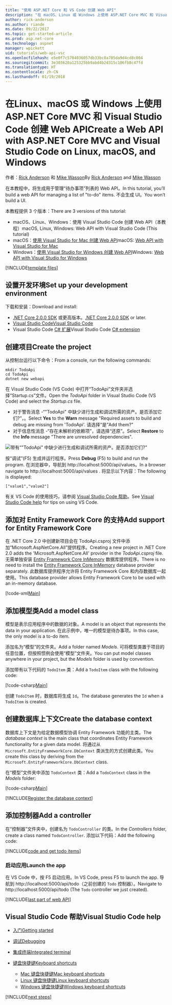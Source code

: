 ```yaml
---
title: "使用 ASP.NET Core 和 VS Code 创建 Web API"
description: "在 macOS、Linux 或 Windows 上使用 ASP.NET Core MVC 和 Visual Studio Code 构建 Web API"
author: rick-anderson
ms.author: riande
ms.date: 09/22/2017
ms.topic: get-started-article
ms.prod: asp.net-core
ms.technology: aspnet
manager: wpickett
uid: tutorials/web-api-vsc
ms.openlocfilehash: e5e0f7c5704036057db33bc8a705da9d4cd8c004
ms.sourcegitcommit: 3e303620a125325bb9abd4b2d315c106fb8c47fd
ms.translationtype: HT
ms.contentlocale: zh-CN
ms.lasthandoff: 01/19/2018
---
```

# <a name="create-a-web-api-with-aspnet-core-mvc-and-visual-studio-code-on-linux-macos-and-windows"></a><span data-ttu-id="5d0d4-103">在Linux、macOS 或 Windows 上使用 ASP.NET Core MVC 和 Visual Studio Code 创建 Web API</span><span class="sxs-lookup"><span data-stu-id="5d0d4-103">Create a Web API with ASP.NET Core MVC and Visual Studio Code on Linux, macOS, and Windows</span></span>

<span data-ttu-id="5d0d4-104">作者：[Rick Anderson](https://twitter.com/RickAndMSFT) 和 [Mike Wasson](https://github.com/mikewasson)</span><span class="sxs-lookup"><span data-stu-id="5d0d4-104">By [Rick Anderson](https://twitter.com/RickAndMSFT) and [Mike Wasson](https://github.com/mikewasson)</span></span>

<span data-ttu-id="5d0d4-105">在本教程中，将生成用于管理“待办事项”列表的 Web API。</span><span class="sxs-lookup"><span data-stu-id="5d0d4-105">In this tutorial, you’ll build a web API for managing a list of "to-do" items.</span></span> <span data-ttu-id="5d0d4-106">不会生成 UI。</span><span class="sxs-lookup"><span data-stu-id="5d0d4-106">You won’t build a UI.</span></span>

<span data-ttu-id="5d0d4-107">本教程提供 3 个版本：</span><span class="sxs-lookup"><span data-stu-id="5d0d4-107">There are 3 versions of this tutorial:</span></span>

* <span data-ttu-id="5d0d4-108">macOS、Linux、Windows：使用 Visual Studio Code 创建 Web API（本教程）</span><span class="sxs-lookup"><span data-stu-id="5d0d4-108">macOS, Linux, Windows: Web API with Visual Studio Code (This tutorial)</span></span>
* <span data-ttu-id="5d0d4-109">macOS：[使用 Visual Studio for Mac 创建 Web API](xref:tutorials/first-web-api-mac)</span><span class="sxs-lookup"><span data-stu-id="5d0d4-109">macOS: [Web API with Visual Studio for Mac](xref:tutorials/first-web-api-mac)</span></span>
* <span data-ttu-id="5d0d4-110">Windows：[使用 Visual Studio for Windows 创建 Web API](xref:tutorials/first-web-api)</span><span class="sxs-lookup"><span data-stu-id="5d0d4-110">Windows: [Web API with Visual Studio for Windows](xref:tutorials/first-web-api)</span></span>

<!-- WARNING: The code AND images in this doc are used by uid: tutorials/web-api-vsc, tutorials/first-web-api-mac and tutorials/first-web-api. If you change any code/images in this tutorial, update uid: tutorials/web-api-vsc -->

[!INCLUDE[template files](../includes/webApi/intro.md)]

## <a name="set-up-your-development-environment"></a><span data-ttu-id="5d0d4-111">设置开发环境</span><span class="sxs-lookup"><span data-stu-id="5d0d4-111">Set up your development environment</span></span>

<span data-ttu-id="5d0d4-112">下载和安装：</span><span class="sxs-lookup"><span data-stu-id="5d0d4-112">Download and install:</span></span>
- <span data-ttu-id="5d0d4-113">[.NET Core 2.0.0 SDK](https://www.microsoft.com/net/core) 或更高版本。</span><span class="sxs-lookup"><span data-stu-id="5d0d4-113">[.NET Core 2.0.0 SDK](https://www.microsoft.com/net/core) or later.</span></span>
- [<span data-ttu-id="5d0d4-114">Visual Studio Code</span><span class="sxs-lookup"><span data-stu-id="5d0d4-114">Visual Studio Code</span></span>](https://code.visualstudio.com)
- <span data-ttu-id="5d0d4-115">Visual Studio Code [C# 扩展](https://marketplace.visualstudio.com/items?itemName=ms-vscode.csharp)</span><span class="sxs-lookup"><span data-stu-id="5d0d4-115">Visual Studio Code [C# extension](https://marketplace.visualstudio.com/items?itemName=ms-vscode.csharp)</span></span>

## <a name="create-the-project"></a><span data-ttu-id="5d0d4-116">创建项目</span><span class="sxs-lookup"><span data-stu-id="5d0d4-116">Create the project</span></span>

<span data-ttu-id="5d0d4-117">从控制台运行以下命令：</span><span class="sxs-lookup"><span data-stu-id="5d0d4-117">From a console, run the following commands:</span></span>

```console
mkdir TodoApi
cd TodoApi
dotnet new webapi
```

<span data-ttu-id="5d0d4-118">在 Visual Studio Code (VS Code) 中打开“TodoApi”文件夹并选择“Startup.cs”文件。</span><span class="sxs-lookup"><span data-stu-id="5d0d4-118">Open the *TodoApi* folder in Visual Studio Code (VS Code) and select the *Startup.cs* file.</span></span>

- <span data-ttu-id="5d0d4-119">对于警告消息 -“"TodoApi" 中缺少进行生成和调试所需的资产。是否添加它们?”，。</span><span class="sxs-lookup"><span data-stu-id="5d0d4-119">Select **Yes** to the **Warn** message "Required assets to build and debug are missing from 'TodoApi'.</span></span> <span data-ttu-id="5d0d4-120">请选择“是”</span><span class="sxs-lookup"><span data-stu-id="5d0d4-120">Add them?"</span></span>
- <span data-ttu-id="5d0d4-121">对于信息性消息 -“存在未解析的依赖项”，请选择“还原”。</span><span class="sxs-lookup"><span data-stu-id="5d0d4-121">Select **Restore** to the **Info** message "There are unresolved dependencies".</span></span>

<!-- uid: tutorials/first-mvc-app-xplat/start-mvc uses the pic below. If you change it, make sure it's consistent -->

![带有“"TodoApi" 中缺少进行生成和调试所需的资产。是否添加它们?”](web-api-vsc/_static/vsc_restore.png)

<span data-ttu-id="5d0d4-125">按“调试”(F5) 生成并运行程序。</span><span class="sxs-lookup"><span data-stu-id="5d0d4-125">Press **Debug** (F5) to build and run the program.</span></span> <span data-ttu-id="5d0d4-126">在浏览器中，导航到 http://localhost:5000/api/values。</span><span class="sxs-lookup"><span data-stu-id="5d0d4-126">In a browser navigate to http://localhost:5000/api/values .</span></span> <span data-ttu-id="5d0d4-127">将显示以下内容：</span><span class="sxs-lookup"><span data-stu-id="5d0d4-127">The following is displayed:</span></span>

`["value1","value2"]`

<span data-ttu-id="5d0d4-128">有关 VS Code 的使用技巧，请参阅 [Visual Studio Code 帮助](#visual-studio-code-help)。</span><span class="sxs-lookup"><span data-stu-id="5d0d4-128">See [Visual Studio Code help](#visual-studio-code-help) for tips on using VS Code.</span></span>

## <a name="add-support-for-entity-framework-core"></a><span data-ttu-id="5d0d4-129">添加对 Entity Framework Core 的支持</span><span class="sxs-lookup"><span data-stu-id="5d0d4-129">Add support for Entity Framework Core</span></span>

<span data-ttu-id="5d0d4-130">在 .NET Core 2.0 中创建新项目会在 TodoApi.csproj 文件中添加“Microsoft.AspNetCore.All”提供程序。</span><span class="sxs-lookup"><span data-stu-id="5d0d4-130">Creating a new project in .NET Core 2.0 adds the 'Microsoft.AspNetCore.All' provider in the *TodoApi.csproj* file.</span></span> <span data-ttu-id="5d0d4-131">无需单独安装 [Entity Framework Core InMemory](https://docs.microsoft.com/ef/core/providers/in-memory/) 数据库提供程序。</span><span class="sxs-lookup"><span data-stu-id="5d0d4-131">There is no need to install the [Entity Framework Core InMemory](https://docs.microsoft.com/ef/core/providers/in-memory/) database provider separately.</span></span> <span data-ttu-id="5d0d4-132">此数据库提供程序允许将 Entity Framework Core 和内存数据库一起使用。</span><span class="sxs-lookup"><span data-stu-id="5d0d4-132">This database provider allows Entity Framework Core to be used with an in-memory database.</span></span>

[!code-xml[Main](web-api-vsc/sample/TodoApi/TodoApi.csproj?highlight=12)]

## <a name="add-a-model-class"></a><span data-ttu-id="5d0d4-133">添加模型类</span><span class="sxs-lookup"><span data-stu-id="5d0d4-133">Add a model class</span></span>

<span data-ttu-id="5d0d4-134">模型是表示应用程序中的数据的对象。</span><span class="sxs-lookup"><span data-stu-id="5d0d4-134">A model is an object that represents the data in your application.</span></span> <span data-ttu-id="5d0d4-135">在此示例中，唯一的模型是待办事项。</span><span class="sxs-lookup"><span data-stu-id="5d0d4-135">In this case, the only model is a to-do item.</span></span>

<span data-ttu-id="5d0d4-136">添加名为“模型”的文件夹。</span><span class="sxs-lookup"><span data-stu-id="5d0d4-136">Add a folder named *Models*.</span></span> <span data-ttu-id="5d0d4-137">可将模型类置于项目的任意位置，但按照惯例会使用“模型”文件夹。</span><span class="sxs-lookup"><span data-stu-id="5d0d4-137">You can put model classes anywhere in your project, but the *Models* folder is used by convention.</span></span>

<span data-ttu-id="5d0d4-138">添加带有以下代码的 `TodoItem` 类：</span><span class="sxs-lookup"><span data-stu-id="5d0d4-138">Add a `TodoItem` class with the following code:</span></span>

[!code-csharp[Main](first-web-api/sample/TodoApi/Models/TodoItem.cs)]

<span data-ttu-id="5d0d4-139">创建 `TodoItem` 时，数据库将生成 `Id`。</span><span class="sxs-lookup"><span data-stu-id="5d0d4-139">The database generates the `Id` when a `TodoItem` is created.</span></span>

## <a name="create-the-database-context"></a><span data-ttu-id="5d0d4-140">创建数据库上下文</span><span class="sxs-lookup"><span data-stu-id="5d0d4-140">Create the database context</span></span>

<span data-ttu-id="5d0d4-141">数据库上下文是为给定数据模型协调 Entity Framework 功能的主类。</span><span class="sxs-lookup"><span data-stu-id="5d0d4-141">The *database context* is the main class that coordinates Entity Framework functionality for a given data model.</span></span> <span data-ttu-id="5d0d4-142">将通过从 `Microsoft.EntityFrameworkCore.DbContext` 类派生的方式创建此类。</span><span class="sxs-lookup"><span data-stu-id="5d0d4-142">You create this class by deriving from the `Microsoft.EntityFrameworkCore.DbContext` class.</span></span>

<span data-ttu-id="5d0d4-143">在“模型”文件夹中添加 `TodoContext` 类：</span><span class="sxs-lookup"><span data-stu-id="5d0d4-143">Add a `TodoContext` class in the *Models* folder:</span></span>

[!code-csharp[Main](first-web-api/sample/TodoApi/Models/TodoContext.cs)]

[!INCLUDE[Register the database context](../includes/webApi/register_dbContext.md)]

## <a name="add-a-controller"></a><span data-ttu-id="5d0d4-144">添加控制器</span><span class="sxs-lookup"><span data-stu-id="5d0d4-144">Add a controller</span></span>

<span data-ttu-id="5d0d4-145">在“控制器”文件夹中，创建名为 `TodoController` 的类。</span><span class="sxs-lookup"><span data-stu-id="5d0d4-145">In the *Controllers* folder, create a class named `TodoController`.</span></span> <span data-ttu-id="5d0d4-146">添加以下代码：</span><span class="sxs-lookup"><span data-stu-id="5d0d4-146">Add the following code:</span></span>

[!INCLUDE[code and get todo items](../includes/webApi/getTodoItems.md)]

### <a name="launch-the-app"></a><span data-ttu-id="5d0d4-147">启动应用</span><span class="sxs-lookup"><span data-stu-id="5d0d4-147">Launch the app</span></span>

<span data-ttu-id="5d0d4-148">在 VS Code 中，按 F5 启动应用。</span><span class="sxs-lookup"><span data-stu-id="5d0d4-148">In VS Code, press F5 to launch the app.</span></span> <span data-ttu-id="5d0d4-149">导航到 http://localhost:5000/api/todo（之前创建的 `Todo` 控制器）。</span><span class="sxs-lookup"><span data-stu-id="5d0d4-149">Navigate to  http://localhost:5000/api/todo   (The `Todo` controller we just created).</span></span>

[!INCLUDE[last part of web API](../includes/webApi/end.md)]

## <a name="visual-studio-code-help"></a><span data-ttu-id="5d0d4-150">Visual Studio Code 帮助</span><span class="sxs-lookup"><span data-stu-id="5d0d4-150">Visual Studio Code help</span></span>

- [<span data-ttu-id="5d0d4-151">入门</span><span class="sxs-lookup"><span data-stu-id="5d0d4-151">Getting started</span></span>](https://code.visualstudio.com/docs)
- [<span data-ttu-id="5d0d4-152">调试</span><span class="sxs-lookup"><span data-stu-id="5d0d4-152">Debugging</span></span>](https://code.visualstudio.com/docs/editor/debugging)
- [<span data-ttu-id="5d0d4-153">集成终端</span><span class="sxs-lookup"><span data-stu-id="5d0d4-153">Integrated terminal</span></span>](https://code.visualstudio.com/docs/editor/integrated-terminal)
- [<span data-ttu-id="5d0d4-154">键盘快捷键</span><span class="sxs-lookup"><span data-stu-id="5d0d4-154">Keyboard shortcuts</span></span>](https://code.visualstudio.com/docs/getstarted/keybindings#_keyboard-shortcuts-reference)

  - [<span data-ttu-id="5d0d4-155">Mac 键盘快捷键</span><span class="sxs-lookup"><span data-stu-id="5d0d4-155">Mac keyboard shortcuts</span></span>](https://code.visualstudio.com/shortcuts/keyboard-shortcuts-macos.pdf)
  - [<span data-ttu-id="5d0d4-156">Linux 键盘快捷键</span><span class="sxs-lookup"><span data-stu-id="5d0d4-156">Linux keyboard shortcuts</span></span>](https://code.visualstudio.com/shortcuts/keyboard-shortcuts-linux.pdf)
  - [<span data-ttu-id="5d0d4-157">Windows 键盘快捷键</span><span class="sxs-lookup"><span data-stu-id="5d0d4-157">Windows keyboard shortcuts</span></span>](https://code.visualstudio.com/shortcuts/keyboard-shortcuts-windows.pdf)

[!INCLUDE[next steps](../includes/webApi/next.md)]


